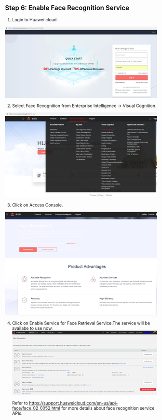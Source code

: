 ## Step 6:  Enable Face Recognition Service

1.	Login to Huawei cloud.   

![face1.png](./imgs/face1.png)

2.	Select Face Recognition from Enterprise Intelligence -> Visual Cognition.

![face2.png](./imgs/face2.png)

3.	Click on Access Console.  

![face3.png](./imgs/face3.png)  

4.  Click on Enable Service for Face Retrieval Service.The service will be availabe to use now.
![face4.png](./imgs/face4.png)

    Refer to https://support.huaweicloud.com/en-us/api-face/face_02_0052.html for more details about face recognition service APIs.